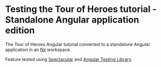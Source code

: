 # Testing the Tour of Heroes tutorial - Standalone Angular application edition

The Tour of Heroes Angular tutorial converted to a standalone Angular application in an [Nx](https://nx.dev) workspace.

Feature tested using [Spectacular](https://www.npmjs.com/package/@ngworker/spectacular) and [Angular Testing Library](http://npmjs.com/package/@testing-library/angular).
